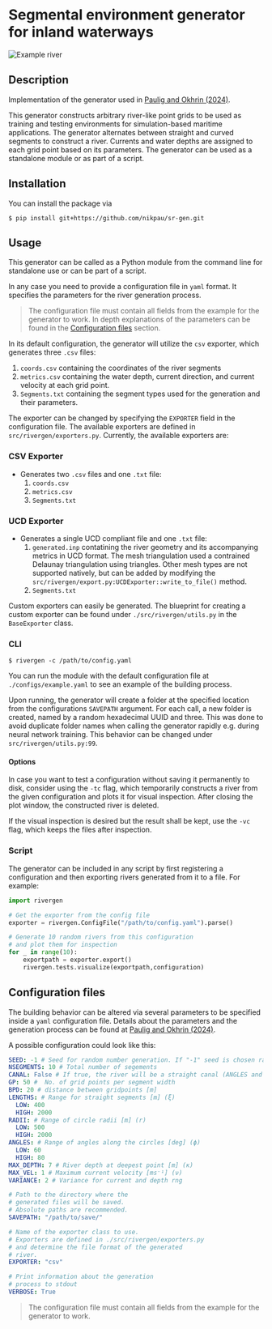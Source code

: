 # Segmental environment generator for inland waterways

![Example river](./example.png)

## Description

Implementation of the generator used in [Paulig and Okhrin (2024)](https://doi.org/10.1016/j.oceaneng.2024.117207).

This generator constructs arbitrary river-like point grids to be used as training and testing environments for simulation-based maritime applications. The generator alternates between straight and curved segments to construct a river. Currents and water depths are assigned to each grid point based on its parameters. The generator can be used as a standalone module or as part of a script.

## Installation

You can install the package via

```console
$ pip install git+https://github.com/nikpau/sr-gen.git
```

## Usage

This generator can be called as a Python module from the command line for standalone use or can be part of a script.

In any case you need to provide a configuration file in `yaml` format. It specifies the parameters for the river generation process.
> The configuration file must contain all fields from the example for the generator to work. In depth explanations of the parameters can be found in the [Configuration files](#configuration-files) section. 

In its default configuration, the generator will utilize the `csv` exporter, which generates three `.csv` files:
1. `coords.csv` containing the coordinates of the river segments
2. `metrics.csv` containing the water depth, current direction, and current velocity at each grid point.
3. `Segments.txt` containing the segment types used for the generation and their parameters.

The exporter can be changed by specifying the `EXPORTER` field in the configuration file. The available exporters are defined in `src/rivergen/exporters.py`. Currently, the available exporters are:

### CSV Exporter
- Generates two `.csv` files and one `.txt` file:
  1. `coords.csv`
  2. `metrics.csv`
  3. `Segments.txt`

### UCD Exporter
- Generates a single UCD compliant file and one `.txt` file:
  1. `generated.inp` contatining the river geometry and its accompanying metrics in UCD format. The mesh triangulation used a contrained Delaunay triangulation using triangles. Other mesh types are not supported natively, but can be added by modifying the `src/rivergen/export.py:UCDExporter::write_to_file()` method.
  2. `Segments.txt` 

Custom exporters can easily be generated. The blueprint for creating a custom exporter can be found under `./src/rivergen/utils.py` in the `BaseExporter` class.

### CLI
```console
$ rivergen -c /path/to/config.yaml
```
You can run the module with the default configuration file at `./configs/example.yaml` to see an example of the building process.

Upon running, the generator will create a folder at the specified location from the configurations `SAVEPATH` argument. For each call, a new folder is created, named by a random hexadecimal UUID and three. This was done to avoid duplicate folder names when calling the generator rapidly e.g. during neural network training. This behavior can be changed under `src/rivergen/utils.py:99`.

#### Options

In case you want to test a configuration without saving it permanently to disk, consider using the `-tc` flag, which temporarily constructs a river from the given configuration and plots it for visual inspection. After closing the plot window, the constructed river is deleted.

If the visual inspection is desired but the result shall be kept, use the `-vc` flag, which keeps the files after inspection.

### Script

The generator can be included in any script by first registering a configuration and then exporting rivers generated from it to a file. For example:

```python
import rivergen

# Get the exporter from the config file
exporter = rivergen.ConfigFile("/path/to/config.yaml").parse()

# Generate 10 random rivers from this configuration
# and plot them for inspection
for _ in range(10):
    exportpath = exporter.export()
    rivergen.tests.visualize(exportpath,configuration)


```

## Configuration files

The building behavior can be altered via several parameters to be specified inside a `yaml` configuration file. Details about the parameters and the generation process can be found at [Paulig and Okhrin (2024)](https://doi.org/10.1016/j.oceaneng.2024.117207).

A possible configuration could look like this:

```yaml
SEED: -1 # Seed for random number generation. If "-1" seed is chosen randomly
NSEGMENTS: 10 # Total number of segements
CANAL: False # If true, the river will be a straight canal (ANGLES and RADII will be ignored)
GP: 50 #  No. of grid points per segment width
BPD: 20 # distance between gridpoints [m]
LENGTHS: # Range for straight segments [m] (ξ)
  LOW: 400
  HIGH: 2000
RADII: # Range of circle radii [m] (r)
  LOW: 500
  HIGH: 2000
ANGLES: # Range of angles along the circles [deg] (ϕ)
  LOW: 60
  HIGH: 80
MAX_DEPTH: 7 # River depth at deepest point [m] (κ)
MAX_VEL: 1 # Maximum current velocity [ms⁻¹] (ν)
VARIANCE: 2 # Variance for current and depth rng

# Path to the directory where the
# generated files will be saved.
# Absolute paths are recommended.
SAVEPATH: "/path/to/save/"

# Name of the exporter class to use.
# Exporters are defined in ./src/rivergen/exporters.py
# and determine the file format of the generated
# river.
EXPORTER: "csv"

# Print information about the generation 
# process to stdout
VERBOSE: True
```
> The configuration file must contain all fields from the example for the generator to work.
